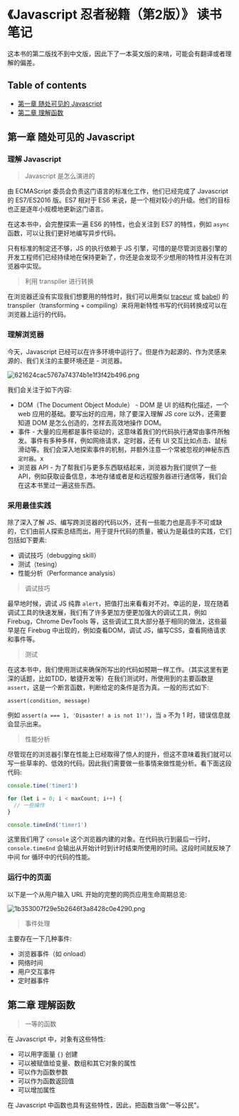 # 《Javascript 忍者秘籍（第2版）》 读书笔记

这本书的第二版找不到中文版，因此下了一本英文版的来啃，可能会有翻译或者理解的偏差。

## Table of contents

* [第一章 随处可见的 Javascript](#section1)
* [第二章 理解函数](#section2)

<h2 id="section1">第一章 随处可见的 Javascript</h2>

### 理解 Javascript

> Javascript 是怎么演进的

由 ECMAScript 委员会负责这门语言的标准化工作，他们已经完成了 Javascript 的 ES7/ES2016 版。ES7 相对于 ES6 来说，是一个相对较小的升级。他们的目标也正是逐年小规模地更新这门语言。

在这本书中，会完整探索一遍 ES6 的特性，也会关注到 ES7 的特性，例如 `async` 函数，可以让我们更好地编写异步代码。

只有标准的制定还不够，JS 的执行依赖于 JS 引擎，可惜的是尽管浏览器引擎的开发工程师们已经持续地在保持更新了，你还是会发现不少想用的特性并没有在浏览器中实现。

> 利用 transpiler 进行转换

在浏览器还没有实现我们想要用的特性时，我们可以用类似 [traceur](https://github.com/google/traceur-compiler) 或 [babel](https://babeljs.io/)) 的 transpiler（transforming + compiling）来将用新特性书写的代码转换成可以在浏览器上运行的代码。

### 理解浏览器

今天，Javascript 已经可以在许多环境中运行了。但是作为起源的、作为灵感来源的、我们关注的主要环境还是 - 浏览器。

![621624cac5767a74374b1e1f3f42b496.png]()

我们会关注于如下内容:

* DOM（The Document Object Module） - DOM 是 UI 的结构化描述，一个 web 应用的基础。要写出好的应用，除了要深入理解 JS core 以外，还需要知道 DOM 是怎么创造的，怎样去高效地操作 DOM。
* 事件 - 大量的应用都是事件驱动的，这意味着我们的代码执行通常由事件所触发。事件有多种多样，例如网络请求，定时器，还有 UI 交互比如点击、鼠标滑动等。我们会深入地探索事件的机制，并额外注意一个常被忽视的神秘东西 `定时器`。x
* 浏览器 API - 为了帮我们与更多东西联结起来，浏览器为我们提供了一些 API，例如获取设备信息，本地存储或者是和远程服务器进行通信等，我们会在这本书里过一遍这些东西。

### 采用最佳实践

除了深入了解 JS、编写跨浏览器的代码以外，还有一些能力也是高手不可或缺的，它们由前人探索总结而出，用于提升代码的质量，被认为是最佳的实践，它们包括如下要素:

* 调试技巧（debugging skill）
* 测试（tesing）
* 性能分析（Performance analysis）

> 调试技巧

最早地时候，调试 JS 纯靠 `alert`，把值打出来看看对不对。幸运的是，现在随着调试工具的快速发展，我们有了许多更加方便更加强大的调试工具，例如 Firebug，Chrome DevTools 等，这些调试工具大部分基于相同的做法，这些最早是在 Firebug 中出现的，例如查看DOM，调试 JS，编写CSS，查看网络请求和事件等。

> 测试

在这本书中，我们使用测试来确保所写出的代码如预期一样工作。（其实这里有更深的话题，比如TDD，敏捷开发等）在我们测试时，所使用到的主要函数是 `assert`，这是一个断言函数，判断给定的条件是否为真。一般的形式如下:

`assert(condition, message)`

例如 `assert(a === 1, 'Disaster! a is not 1!')`，当 `a` 不为 1 时，错误信息就会显示出来。

> 性能分析

尽管现在的浏览器引擎在性能上已经取得了惊人的提升，但这不意味着我们就可以写一些草率的、低效的代码。因此我们需要做一些事情来做性能分析。看下面这段代码:

```Javascript
console.time('timer1')

for (let i = 0; i < maxCount; i++) {
  // 一些操作
}

console.timeEnd('timer1')
```

这里我们用了 `console` 这个浏览器内建的对象。在代码执行到最后一行时，`console.timeEnd` 会输出从开始计时到计时结束所使用的时间。这段时间就反映了中间 for 循环中的代码的性能。

### 运行中的页面

以下是一个从用户输入 URL 开始的完整的网页应用生命周期总览:

![1b353007f29e5b2646f3a8428c0e4290.png]()

> 事件处理

主要存在一下几种事件:

* 浏览器事件（如 onload）
* 网络时间
* 用户交互事件
* 定时器事件

<h2 id="section2">第二章 理解函数</h2>

> 一等的函数

在 Javascript 中，对象有这些特性:

* 可以用字面量 `{}` 创建
* 可以被赋值给变量、数组和其它对象的属性
* 可以作为函数参数
* 可以作为函数返回值
* 可以增加属性

在 Javascript 中函数也具有这些特性，因此，把函数当做"一等公民"。